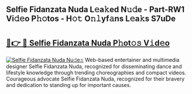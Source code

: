 ## Selfie Fidanzata Nuda L𝚎a𝚔ed N𝚞𝚍e - Part-RW1 Vi𝚍𝚎o P𝚑𝚘tos - H𝚘𝚝 O𝚗𝚕yf𝚊ns L𝚎a𝚔s S7uDe

# <h2><a href="http://kf39ag2.oniu.top/?m=Selfie+Fidanzata+Nuda">🔗👉 🔴 Selfie Fidanzata Nuda P𝚑ot𝚘𝚜 V𝚒d𝚎o</a></h2>

[![Selfie Fidanzata Nuda Nu𝚍e𝚜](https://i.imgur.com/0qMVB7G.gif)](http://kf39ag2.oniu.top/?m=Selfie+Fidanzata+Nuda)
Web-based entertainer and multimedia designer Selfie Fidanzata Nuda, recognized for disseminating dance and lifestyle knowledge through trending choreographies and compact videos. Courageous advocate Selfie Fidanzata Nuda, recognized for their bravery and dedication to standing up for important causes.  
